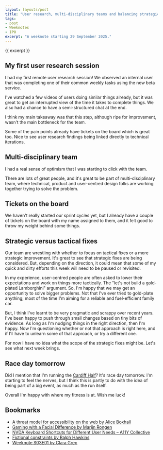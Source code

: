 ```yaml
---
layout: layouts/post
title: "User research, multi-disciplinary teams and balancing strategic versus tactical fixes"
tags:
- post
- Weeknotes
- IPO
excerpt: "A weeknote starting 29 September 2025."
--- 
```


{{ excerpt }}

## My first user research session

I had my first remote user research session! We observed an internal user that was completing one of their common weekly tasks using the new beta service.

I've watched a few videos of users doing similar things already, but it was great to get an interrupted view of the time it takes to complete things. We also had a chance to have a semi-structured chat at the end.

I think my main takeaway was that this step, although ripe for improvement, wasn't the main bottleneck for the team.

Some of the pain points already have tickets on the board which is great too. Nice to see user research findings being linked directly to technical iterations.

## Multi-disciplinary team

I had a real sense of optimism that I was starting to click with the team.

There are lots of great people, and it's great to be part of multi-disciplinary team, where technical, product and user-centred design folks are working together trying to solve the problem.

## Tickets on the board

We haven't really started our sprint cycles yet, but I already have a couple of tickets on the board with my name assigned to them, and it felt good to throw my weight behind some things.

## Strategic versus tactical fixes

Our team are wrestling with whether to focus on tactical fixes or a more strategic improvement. It's great to see that strategic fixes are being considered. But, depending on the direction, it could mean that some of my quick and dirty efforts this week will need to be paused or revisited.

In my experience, user-centred people are often asked to lower their expectations and work on things more tactically. The "let's not build a gold-plated Lamborghini" argument. So, I'm happy that we may get an opportunity to solve bigger problems. Not that I've ever tried to gold-plate anything, most of the time I'm aiming for a reliable and fuel-efficient family car.

But, I think I've learnt to be very pragmatic and scrappy over recent years. I've been happy to push through small changes based on tiny bits of evidence. As long as I'm nudging things in the right direction, then I'm happy. Now I'm questioning whether or not that approach is right here, and if I'll have to unlearn some of that approach, or try a different one.

For now I have no idea what the scope of the strategic fixes might be. Let's see what next week brings.

## Race day tomorrow

Did I mention that I'm running the [Cardiff Half](https://cardiffhalf25.enthuse.com/pf/benjy-stanton)? It's race day tomorrow. I'm starting to feel the nerves, but I think this is partly to do with the idea of being part of a big event, as much as the run itself.

Overall I'm happy with where my fitness is at. Wish me luck!

## Bookmarks

- [A threat model for accessibility on the web by Alice Boxhall](https://alice.boxhall.au/articles/a-threat-model-for-accessibility-on-the-web/)
- [Gaming with a Facial Difference by Marijn Rongen](https://caniplaythat.com/2021/09/30/gaming-with-a-facial-difference/)
- [NVDA Keyboard Shortcuts for Different User Needs – A11Y Collective](https://www.a11y-collective.com/blog/nvda-keyboard-shortcuts/)
- [Fictional constraints by Ralph Hawkins](https://ralphhawkins.co.uk/posts/weeknotes/2025-09-28-fictional-constraints/)
- [Weeknote S03E01 by Clara Greo](https://claragreo.com/posts/weeknote-s03e01/)
